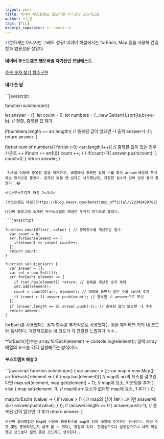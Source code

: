 ```yaml
---
layout: post
title: 네이버 부스트캠프 웹모바일 자가진단 코딩테스트
author: 쓰는중
tags: [TIL]
excerpt_separator: <!--more-->
---
```


가뿐하게는 아니지만 그래도 성공!
네이버 해설에서는 forEach, Map 등을 사용해 간결함과 범용성을 잡았다.

 <!--more-->

<h4>네이버 부스트캠프 웹모바일 자가진단 코딩테스트</h4>

[중복 숫자 찾기 함수구현](https://blog.naver.com/PostView.naver?blogId=boostcamp_official&logNo=221978031932&parentCategoryNo=&categoryNo=20&viewDate=&isShowPopularPosts=false&from=postList)


<h4>내가 쓴 답</h4>
```javascript

function solution(arr){

  let answer = [];
  let count = 0;
  let numbers = [...new Set(arr)].sort((a,b)=>a-b); // 정렬, 중복된 값 제거

  if(numbers.length == arr.length){ // 중복된 값이 없으면 -1 출력
    answer=[-1];
    return answer;
    }
    
  for(let num of numbers){
    for(let i=0;i<arr.length;i++){ // 중복된 값이 있는 경우 카운트 ++
      if(num == arr[i]){
        count ++;
      }
    }
    if(count>1){
      answer.push(count);
    }
    count=0;
  }
  return answer;
}
```

 Set을 이용해 중복된 값을 제거하고, 배열에서 중복된 값의 수를 찾아 answer배열에 푸쉬하는 방식으로 풀었다. 문제만 봤을 땐 쉽다고 생각했는데, 자잘한 실수가 있어 빙빙 돌아 풀었다..😂

<h4>부스트캠프 해설 1</h4>

[부스트캠프 해설](https://blog.naver.com/boostcamp_official/222388429782)

네이버 블로그에 소개된 자바스크립트 해설은 두가지 방식으로 풀었다. 

```javascript

function countOf(arr, value) { // 중복횟수를 계산하는 함수
  var count = 0;
  arr.forEach(element => {
    if(element == value) count++;
  });
  return count;
}

function solution(arr) {
  var answer = [];
  var set = new Set([]);
  arr.forEach( element => {
    if (set.has(element)) return; // 중복을 계산한 숫자 제외
    set.add(element); 
    count = countOf(arr, element); // 배열을 돌면서 같은 수를 set에 추가
    if (count > 1) answer.push(count); // 중복된 수 answer으로 푸쉬
  });
  if (answer.length == 0) answer.push(-1); // 중복된 값이 없으면 -1 푸쉬
  return answer;
}
```
forEach를 사용했다는 점과 함수를 추가적으로 사용했다는 점을 제외하면 거의 내 코드와 흡사하다. 개인적으로는 내 코드가 더 간결한 느낌이다 ㅎㅎ..  

*forEach()함수는 array.forEach(element => console.log(element)); 일때 array배열의 요소를 각각 실행해주는 방식이다.


<h4>부스트캠프 해설 2</h4>
```javascript
function solution(arr) {
  var answer = [];
  var map = new Map();
  arr.forEach( element => {
    if (map.has(element)){ // map이 arr의 요소를 갖고있다면 
        map.set(element, map.get(element) + 1); // map에 요소, 카운팅을 추가
    }
    else {
        map.set(element, 1); // map에 arr 요소가 없다면 map에 요소, 1 추가
    }
  });

  map.forEach( (value) => {
    if (value > 1) { // map의 값이 1보다 크다면 answer에 추가
      answer.push(value);
    }
  });
  if (answer.length == 0 ) answer.push(-1); // 중복된 값이 없으면 -1 추가
  return answer;
}
```
두번째 풀이방법은 Map을 이용해 중복횟수를 map에 담아 배열에 추가하는 형식이다. 어떤 수가 몇번 중복되었는지 쉽게 볼 수 있다는 장점이 있다. 간결성으로나 범용성으로나 내가 작성했던 코드보다 훨씬 좋은 코드라고 생각된다..
